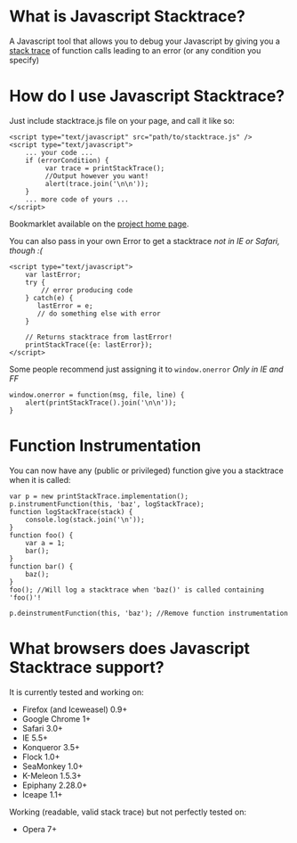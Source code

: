 # What is Javascript Stacktrace? #
A Javascript tool that allows you to debug your Javascript by giving you a [stack trace](http://en.wikipedia.org/wiki/Stack_trace) of function calls leading to an error (or any condition you specify)

# How do I use Javascript Stacktrace? #
Just include stacktrace.js file on your page, and call it like so:
    
    <script type="text/javascript" src="path/to/stacktrace.js" />
    <script type="text/javascript">
        ... your code ...
        if (errorCondition) {
	         var trace = printStackTrace();
	         //Output however you want!
	         alert(trace.join('\n\n'));
        }
        ... more code of yours ...
    </script>

Bookmarklet available on the [project home page](http://emwendelin.github.com/javascript-stacktrace/). 

You can also pass in your own Error to get a stacktrace *not in IE or Safari, though :(*

    <script type="text/javascript">
		var lastError;
		try {
		    // error producing code
		} catch(e) {
		   lastError = e;
		   // do something else with error
		}

		// Returns stacktrace from lastError!
		printStackTrace({e: lastError});
    </script>

Some people recommend just assigning it to `window.onerror` *Only in IE and FF*

    window.onerror = function(msg, file, line) {
	    alert(printStackTrace().join('\n\n'));
    }

# Function Instrumentation #
You can now have any (public or privileged) function give you a stacktrace when it is called:

    var p = new printStackTrace.implementation();
    p.instrumentFunction(this, 'baz', logStackTrace);
    function logStackTrace(stack) {
    	console.log(stack.join('\n'));
    }
    function foo() {
    	var a = 1;
    	bar();
    }
    function bar() {
    	baz();
    }
    foo(); //Will log a stacktrace when 'baz()' is called containing 'foo()'!
    
    p.deinstrumentFunction(this, 'baz'); //Remove function instrumentation

# What browsers does Javascript Stacktrace support? #
It is currently tested and working on:

 - Firefox (and Iceweasel) 0.9+  
 - Google Chrome 1+  
 - Safari 3.0+  
 - IE 5.5+  
 - Konqueror 3.5+  
 - Flock 1.0+  
 - SeaMonkey 1.0+  
 - K-Meleon 1.5.3+  
 - Epiphany 2.28.0+  
 - Iceape 1.1+

Working (readable, valid stack trace) but not perfectly tested on:  

 - Opera 7+
